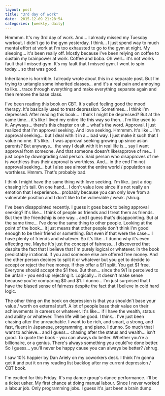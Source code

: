 ```yaml
---
layout: post
title: "3rd day of work"
date:  2015-12-09 21:28:54
categories: [weekly, daily]
---
```

Hmmmm. It's my 3rd day of work. And... I already missed my Tuesday workout. I didn't go to the gym yesterday. I think... I just spend way to much mental effort at work at I'm too exhausted to go to the gym at night. My sleeping... it's been really off. Mostly because I've been relying on coffee to sustain my brainpower at work. Coffee and boba. Oh well... it's not works fault that I missed gym. It's my fault that I missed gym. I went to spin today... so that was good.

Inheritance is horrrible. I already wrote about this in a separate post. But I'm trying to untangle some inherited classes... and it's a real pain and annoying to like... trace through everything and make everything separate again and then remove the base class. 

I've been reading this book on CBT. It's called feeling good the mood therapy. It's basically used to treat depression. Sometimes... I think I'm depressed. After reading this book... I think I might be depressed? But at the same time... it's like I lived my entire life this way so then... I'm like used to it. Anyways... there's this chapter on uh... what's the word. Approval. I just realized that I'm approval seeking. And love seeking. Hmmmm. It's like... I'm approval seeking... but I deal with it in a... bad way. I just make it such that I value no one. It's like... I was approval seeking growing up since asian parents? But anyways... the way I dealt with it in real life is... say I want approval from someone. And that someone doesn't like/approve of me... I just cope by downgrading said person. Said person who disapproves of me is worthless thus their approval is worthless. And... in the end I'm not approval seeking... but I also see almost the entire world / population as worthless. Hmmm. That's probably bad.

I think I might have the same thing with love seeking. I'm like.. just a dog chasing it's tail. On one hand... I don't value love since it's not really an emotion that I experience... probably because you can only love from a vulnerable position and I don't like to be vulnerable / weak. /shrug.

I've been disappointed recently. I guess it goes back to being approval seeking? It's like... I think of people as friends and I treat them as friends. But then the friendship is one way... and I guess that's disappointing. But at the same time... I've done the same thing to other people. Looking at the point of the book... it just means that other people don't think I'm good enough to be their friend or something. But even if that were the case... I have plenty of friends and whatever. So it's like... I dunno why it's even affecting me. Maybe it's just the concept of fairness... I discovered that despite the fact that I believe that I'm purely logical or whatever. In the book predictably irrational. If you and someone else are offered free money. And the other person decides to split it or whatever but you get to decide to accept or reject the free money. If they offer a 9/1 split. You get $1 free. Everyone should accept the $1 free. But then... since the 9/1 is perceived to be unfair - you end up rejecting it. Logically... it doesn't make sense because you're comparing $0 and $1. I dunno... I'm just surprised that I have the biased sense of fairness despite the fact that I believe in cold hard logic.

The other thing on the book on depression is that you shouldn't base your value / worth on external stuff. A lot of people base their value on their achievements in careers or whatever. It's like... if I have the wealth, status and ability or whatever. Then life will be good. I think... I've just been chasing after the unreachable. I want to be rich, and smart, a strong, and fast, fluent in Japanese, programming, and piano. I dunno. So much that I want to achieve... and I guess... chasing after the status and wealth... isn't good. To quote the book - you can always do better. Whether you're a billionaire, or a genius. There's always something you could've done better. So I guess... you'll never be happy cause you can always be better? /shrug.

I saw 10% happier by Dan Ariely on my coworkers desk. I think I'm gonna get it and put it on my reading list backlog after my current depression / CBT book.

I'm excited for this Friday. It's my dance group's dance performance. I'll be a ticket usher. My first chance at doing manual labour. Since I never worked a labour job. Only programming jobs. I guess it's just been a brain dump. 
